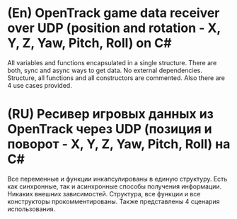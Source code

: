 # (En) OpenTrack game data receiver over UDP (position and rotation - X, Y, Z, Yaw, Pitch, Roll) on C# 
All variables and functions encapsulated in a single structure. 
There are both, sync and async ways to get data. 
No external dependencies. 
Structure, all functions and all constructors are commented. 
Also there are 4 use cases provided. 

# (RU) Ресивер игровых данных из OpenTrack через UDP (позиция и поворот - X, Y, Z, Yaw, Pitch, Roll) на C# 
Все переменные и функции инкапсулированы в единую структуру. 
Есть как синхронные, так и асинхронные способы получения информации. 
Никаких внешних зависимостей. 
Структура, все функции и все конструкторы прокомментированы. 
Также представлены 4 сценария использования. 